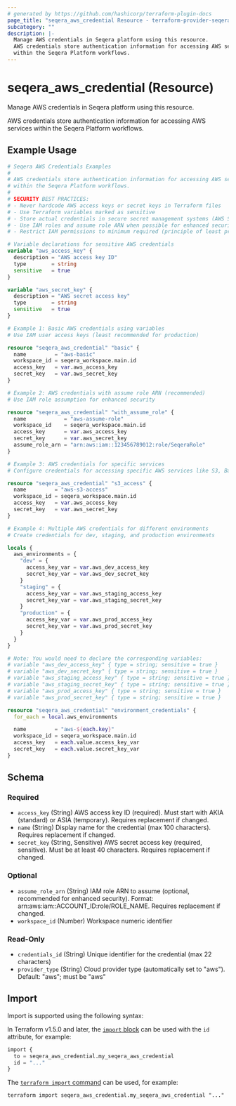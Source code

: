 ```yaml
---
# generated by https://github.com/hashicorp/terraform-plugin-docs
page_title: "seqera_aws_credential Resource - terraform-provider-seqera"
subcategory: ""
description: |-
  Manage AWS credentials in Seqera platform using this resource.
  AWS credentials store authentication information for accessing AWS services
  within the Seqera Platform workflows.
---
```


# seqera_aws_credential (Resource)

Manage AWS credentials in Seqera platform using this resource.

AWS credentials store authentication information for accessing AWS services
within the Seqera Platform workflows.

## Example Usage

```terraform
# Seqera AWS Credentials Examples
#
# AWS credentials store authentication information for accessing AWS services
# within the Seqera Platform workflows.
#
# SECURITY BEST PRACTICES:
# - Never hardcode AWS access keys or secret keys in Terraform files
# - Use Terraform variables marked as sensitive
# - Store actual credentials in secure secret management systems (AWS Secrets Manager, HashiCorp Vault, etc.)
# - Use IAM roles and assume role ARN when possible for enhanced security
# - Restrict IAM permissions to minimum required (principle of least privilege)

# Variable declarations for sensitive AWS credentials
variable "aws_access_key" {
  description = "AWS access key ID"
  type        = string
  sensitive   = true
}

variable "aws_secret_key" {
  description = "AWS secret access key"
  type        = string
  sensitive   = true
}

# Example 1: Basic AWS credentials using variables
# Use IAM user access keys (least recommended for production)

resource "seqera_aws_credential" "basic" {
  name         = "aws-basic"
  workspace_id = seqera_workspace.main.id
  access_key   = var.aws_access_key
  secret_key   = var.aws_secret_key
}

# Example 2: AWS credentials with assume role ARN (recommended)
# Use IAM role assumption for enhanced security

resource "seqera_aws_credential" "with_assume_role" {
  name            = "aws-assume-role"
  workspace_id    = seqera_workspace.main.id
  access_key      = var.aws_access_key
  secret_key      = var.aws_secret_key
  assume_role_arn = "arn:aws:iam::123456789012:role/SeqeraRole"
}

# Example 3: AWS credentials for specific services
# Configure credentials for accessing specific AWS services like S3, Batch, etc.

resource "seqera_aws_credential" "s3_access" {
  name         = "aws-s3-access"
  workspace_id = seqera_workspace.main.id
  access_key   = var.aws_access_key
  secret_key   = var.aws_secret_key
}

# Example 4: Multiple AWS credentials for different environments
# Create credentials for dev, staging, and production environments

locals {
  aws_environments = {
    "dev" = {
      access_key_var = var.aws_dev_access_key
      secret_key_var = var.aws_dev_secret_key
    }
    "staging" = {
      access_key_var = var.aws_staging_access_key
      secret_key_var = var.aws_staging_secret_key
    }
    "production" = {
      access_key_var = var.aws_prod_access_key
      secret_key_var = var.aws_prod_secret_key
    }
  }
}

# Note: You would need to declare the corresponding variables:
# variable "aws_dev_access_key" { type = string; sensitive = true }
# variable "aws_dev_secret_key" { type = string; sensitive = true }
# variable "aws_staging_access_key" { type = string; sensitive = true }
# variable "aws_staging_secret_key" { type = string; sensitive = true }
# variable "aws_prod_access_key" { type = string; sensitive = true }
# variable "aws_prod_secret_key" { type = string; sensitive = true }

resource "seqera_aws_credential" "environment_credentials" {
  for_each = local.aws_environments

  name         = "aws-${each.key}"
  workspace_id = seqera_workspace.main.id
  access_key   = each.value.access_key_var
  secret_key   = each.value.secret_key_var
}
```

<!-- schema generated by tfplugindocs -->
## Schema

### Required

- `access_key` (String) AWS access key ID (required). Must start with AKIA (standard) or ASIA (temporary). Requires replacement if changed.
- `name` (String) Display name for the credential (max 100 characters). Requires replacement if changed.
- `secret_key` (String, Sensitive) AWS secret access key (required, sensitive). Must be at least 40 characters. Requires replacement if changed.

### Optional

- `assume_role_arn` (String) IAM role ARN to assume (optional, recommended for enhanced security). Format: arn:aws:iam::ACCOUNT_ID:role/ROLE_NAME. Requires replacement if changed.
- `workspace_id` (Number) Workspace numeric identifier

### Read-Only

- `credentials_id` (String) Unique identifier for the credential (max 22 characters)
- `provider_type` (String) Cloud provider type (automatically set to "aws"). Default: "aws"; must be "aws"

## Import

Import is supported using the following syntax:

In Terraform v1.5.0 and later, the [`import` block](https://developer.hashicorp.com/terraform/language/import) can be used with the `id` attribute, for example:

```terraform
import {
  to = seqera_aws_credential.my_seqera_aws_credential
  id = "..."
}
```

The [`terraform import` command](https://developer.hashicorp.com/terraform/cli/commands/import) can be used, for example:

```shell
terraform import seqera_aws_credential.my_seqera_aws_credential "..."
```
